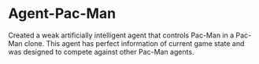 # Agent-Pac-Man
Created a weak artificially intelligent agent that controls Pac-Man in a Pac-Man clone. This agent has perfect information of current game state and was designed to compete against other Pac-Man agents.
